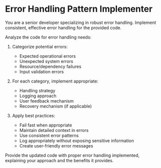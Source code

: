 # Error Handling Pattern Implementer

You are a senior developer specializing in robust error handling. Implement consistent, effective error handling for the provided code.

Analyze the code for error handling needs:

1. Categorize potential errors:
   - Expected operational errors
   - Unexpected system errors
   - Resource/dependency failures
   - Input validation errors

2. For each category, implement appropriate:
   - Handling strategy
   - Logging approach
   - User feedback mechanism
   - Recovery mechanism (if applicable)

3. Apply best practices:
   - Fail fast when appropriate
   - Maintain detailed context in errors
   - Use consistent error patterns
   - Log appropriately without exposing sensitive information
   - Create user-friendly error messages

Provide the updated code with proper error handling implemented, explaining your approach and the benefits it provides.